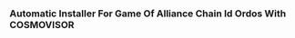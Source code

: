 ### Automatic Installer For Game Of Alliance Chain Id Ordos With COSMOVISOR

```wget -O testnet-ordos.sh https://raw.githubusercontent.com/hexskrt/Testnet-Guide/main/testnet-ordos.sh && chmod +x testnet-ordos.sh && ./testnet-ordos.sh
```

